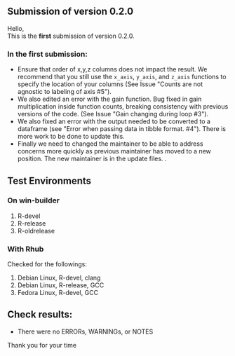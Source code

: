 ## Submission of version 0.2.0

Hello,  
This is the **first** submission of version 0.2.0.

### In the first submission:

* Ensure that order of x,y,z columns does not impact the result. We recommend that you still use the `x_axis`, `y_axis`, and `z_axis` functions to specify the location of your columns (See Issue "Counts are not agnostic to labeling of axis #5"). 
* We also edited an error with the gain function. Bug fixed in gain multiplication inside function counts, breaking consistency with previous versions of the code. (See Issue "Gain changing during loop #3"). 
* We also fixed an error with the output needed to be converted to a dataframe (see "Error when passing data in tibble format. #4"). There is more work to be done to update this. 
* Finally we need to changed the maintainer to be able to address concerns more quickly as previous maintainer has moved to a new position. The new maintainer is in the update files. . 

## Test Environments

### On win-builder

1. R-devel
2. R-release
3. R-oldrelease

### With Rhub
Checked for the followings:
  
1. Debian Linux, R-devel, clang
2. Debian Linux, R-release, GCC
3. Fedora Linux, R-devel, GCC


## Check results:
- There were no ERRORs, WARNINGs, or NOTES   

 
  
Thank you for your time
